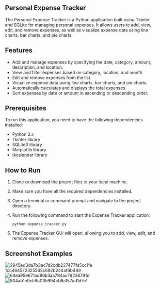 ## Personal Expense Tracker
The Personal Expense Tracker is a Python application built using Tkinter and SQLite for managing personal expenses. It allows users to add, view, edit, and remove expenses, as well as visualize expense data using line charts, bar charts, and pie charts.

## Features

- Add and manage expenses by specifying the date, category, amount, description, and location.
- View and filter expenses based on category, location, and month.
- Edit and remove expenses from the list.
- Visualize expense data using line charts, bar charts, and pie charts.
- Automatically calculates and displays the total expenses.
- Sort expenses by date or amount in ascending or descending order.

## Prerequisites

To run this application, you need to have the following dependencies installed:

- Python 3.x
- Tkinter library
- SQLite3 library
- Matplotlib library
- tkcalendar library

## How to Run

1. Clone or download the project files to your local machine.

2. Make sure you have all the required dependencies installed.

3. Open a terminal or command prompt and navigate to the project directory.

4. Run the following command to start the Expense Tracker application:

   ```
   python expense_tracker.py
   ```

5. The Expense Tracker GUI will open, allowing you to add, view, edit, and remove expenses.

## Screenshot Examples
![29![45ed3da7b3ac7d2cdb227477fa5cc1fe](https://github.com/JoshL1206/Personal-Expense-Tracker-Project/assets/110563327/87d47a54-d18a-4128-bbc0-92ad3141da77)
1cc464572325565c692b244af6b449](https://github.com/JoshL1206/Personal-Expense-Tracker-Project/assets/110563327/4ab8e94e-04b7-4712-ba10-1a0b04b24005)
![64ea95e671ad86b3aa794ac79236791d](https://github.com/JoshL1206/Personal-Expense-Tracker-Project/assets/110563327/40bf79cb-0960-4355-b0b4-815436de46d7)
![804ab1e0cb9a03b994cb8a157ad1d7e1](https://github.com/JoshL1206/Personal-Expense-Tracker-Project/assets/110563327/1a1513ef-2415-4f9f-9958-2285b7392b4a)
